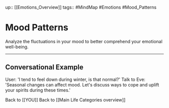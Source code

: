up:: [[Emotions_Overview]]
tags:: #MindMap #Emotions #Mood_Patterns

# Mood Patterns

Analyze the fluctuations in your mood to better comprehend your emotional well-being.

---
## Conversational Example
User: 'I tend to feel down during winter, is that normal?'
Talk to Eve: 'Seasonal changes can affect mood. Let's discuss ways to cope and uplift your spirits during these times.'

Back to [[YOU]]
Back to [[Main Life Categories overview]]
